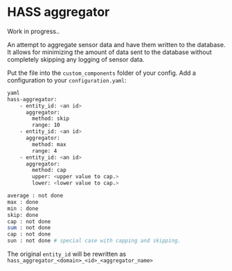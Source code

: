 # HASS aggregator

Work in progress..

An attempt to aggregate sensor data and have them written to the database.
It allows for minimizing the amount of data sent to the database without completely skipping any logging of sensor data.

Put the file into the `custom_components` folder of your config. 
 Add a configuration to your `configuration.yaml`: 

```bash
yaml
hass-aggregator:
    - entity_id: <an id>
      aggregator:
        method: skip
        range: 10
    - entity_id: <an id>
      aggregator:
        method: max
        range: 4
    - entity_id: <an id>
      aggregator:
        method: cap
        upper: <upper value to cap.>
        lower: <lower value to cap.>

average : not done
max : done
min : done
skip: done
cap : not done
sum : not done
cap : not done
sun : not done # special case with capping and skipping.
```

The original `entity_id` will be rewritten as `hass_aggregator_<domain>_<id>_<aggregator_name>`

